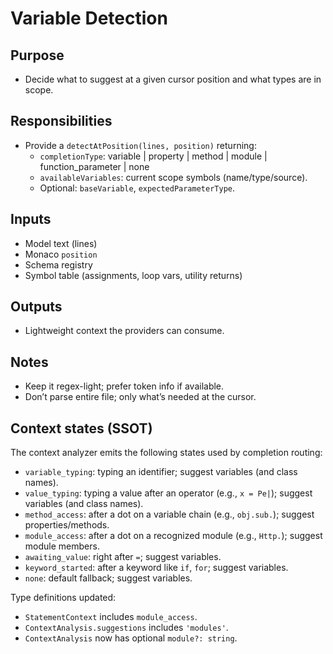 # Variable Detection

## Purpose
- Decide what to suggest at a given cursor position and what types are in scope.

## Responsibilities
- Provide a `detectAtPosition(lines, position)` returning:
  - `completionType`: variable | property | method | module | function_parameter | none
  - `availableVariables`: current scope symbols (name/type/source).
  - Optional: `baseVariable`, `expectedParameterType`.

## Inputs
- Model text (lines)
- Monaco `position`
- Schema registry
- Symbol table (assignments, loop vars, utility returns)

## Outputs
- Lightweight context the providers can consume.

## Notes
- Keep it regex-light; prefer token info if available.
- Don’t parse entire file; only what’s needed at the cursor.

## Context states (SSOT)

The context analyzer emits the following states used by completion routing:

- `variable_typing`: typing an identifier; suggest variables (and class names).
- `value_typing`: typing a value after an operator (e.g., `x = Pe|`); suggest variables (and class names).
- `method_access`: after a dot on a variable chain (e.g., `obj.sub.`); suggest properties/methods.
- `module_access`: after a dot on a recognized module (e.g., `Http.`); suggest module members.
- `awaiting_value`: right after `=`; suggest variables.
- `keyword_started`: after a keyword like `if`, `for`; suggest variables.
- `none`: default fallback; suggest variables.

Type definitions updated:

- `StatementContext` includes `module_access`.
- `ContextAnalysis.suggestions` includes `'modules'`.
- `ContextAnalysis` now has optional `module?: string`.
